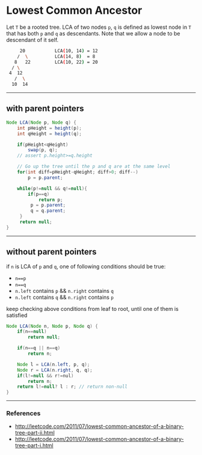 # Lowest Common Ancestor

Let `T` be a rooted tree. LCA of two nodes `p`, `q` is defined as lowest node in `T` that has both `p` and `q` as descendants.
Note that we allow a node to be descendant of it self.

```bash
     20           LCA(10, 14) = 12
    /  \          LCA(14, 8)  = 8
   8   22         LCA(10, 22) = 20
  / \
 4  12
   /  \
  10  14
```

---

## with parent pointers

```java
Node LCA(Node p, Node q) {
    int pHeight = height(p);
    int qHeight = height(q);

    if(pHeight<qHeight)
        swap(p, q);
    // assert p.height>=q.height

    // Go up the tree until the p and q are at the same level
    for(int diff=pHeight-qHeight; diff>0; diff--)
        p = p.parent;

    while(p!=null && q!=null){
        if(p==q)
            return p;
         p = p.parent;
         q = q.parent;
     }
     return null;
}
```

---

## without parent pointers

if `n` is LCA of `p` and `q`, one of following conditions should be true:
* `n==p`
* `n==q`
* `n.left` contains `p` && `n.right` contains `q`
* `n.left` contains `q` && `n.right` contains `p`

keep checking above conditions from leaf to root, until one of them is satisfied

```java
Node LCA(Node n, Node p, Node q) {
    if(n==null)
        return null;

    if(n==q || n==q)
        return n;

    Node l = LCA(n.left, p, q);
    Node r = LCA(n.right, q, q);
    if(l!=null && r!=nul)
        return n;
    return l!=null? l : r; // return non-null
}
```

---

### References

* <http://leetcode.com/2011/07/lowest-common-ancestor-of-a-binary-tree-part-ii.html>
* <http://leetcode.com/2011/07/lowest-common-ancestor-of-a-binary-tree-part-i.html>
